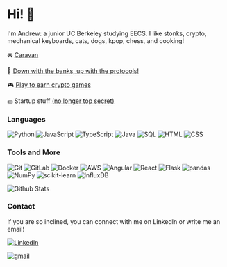 # Hi! 👋

I'm Andrew: a junior UC Berkeley studying EECS. I like stonks, crypto, mechanical keyboards, cats, dogs, kpop, chess, and cooking!

🚘 [Caravan](https://docs.google.com/document/d/13AgoN4eVp-VRyC_tSaSJift1CBq3YD5q04UhTOOuTQ8/edit)

🏦 [Down with the banks, up with the protocols!](https://docs.google.com/document/d/1a6gXe1_B80hGWZVLVM8EIiTZEWjzaC6SieDZWxhDSwo/edit?usp=sharing)

🎮 [Play to earn crypto games](https://docs.google.com/document/d/1V9JLjWBh7MFuwXu6qmsjTaB2vvhSvtrBkPGI3seZuPg/edit?usp=sharing)

💵 Startup stuff [(no longer top secret)](https://twitter.com/afantappie/status/1516178875402928138?s=20&t=sY2AN5_g06hoqfnRxtaBUQ)

### Languages
<p>
  <img alt="Python" src="https://img.shields.io/badge/-Python-3776AB?style=flat-square&logo=Python&logoColor=white" />
  <img alt="JavaScript" src="https://img.shields.io/badge/-JavaScript-F7DF1E?style=flat-square&logo=JavaScript&logoColor=white" />
  <img alt="TypeScript" src="https://img.shields.io/badge/-TypeScript-3178C6?logo=TypeScript&logoColor=white&style=flat-square" />
  <img alt="Java" src="https://img.shields.io/badge/-Java-007396?style=flat-square&logo=Java&logoColor=white" />
  <img alt="SQL" src="https://img.shields.io/badge/SQLite-003B57?style=flat-square&logo=sqlite&logoColor=white" />
  <img alt="HTML" src="https://img.shields.io/badge/-HTML-E34F26?style=flat-square&logo=HTML5&logoColor=white" />
  <img alt="CSS" src="https://img.shields.io/badge/-CSS-1572B6?style=flat-square&logo=CSS3&logoColor=white" />
</p>

### Tools and More
<p>
  <img alt="Git" src="https://img.shields.io/badge/-Git-F05032?style=flat-square&logo=git&logoColor=white" />
  <img alt="GitLab" src="https://img.shields.io/badge/-GitLab-FCA121?style=flat-square&logo=gitlab&logoColor=white" />
  <img alt="Docker" src="https://img.shields.io/badge/-Docker-2496ED?logo=Docker&logoColor=white&style=flat-square" />
  <img alt="AWS" src="https://img.shields.io/badge/-AWS-232F3E?logo=AmazonAWS&logoColor=white&style=flat-square" />
  <img alt="Angular" src="https://img.shields.io/badge/-Angular-DD0031?logo=Angular&logoColor=white&style=flat-square" />
  <img alt="React" src="https://img.shields.io/badge/-React-61DAFB?logo=React&logoColor=white&style=flat-square" />
  <img alt="Flask" src="https://img.shields.io/badge/-Flask-000000?style=flat-square&logo=Flask&logoColor=white" /> 
  <img alt="pandas" src="https://img.shields.io/badge/-pandas-150458?style=flat-square&logo=pandas&logoColor=white" />
  <img alt="NumPy" src="https://img.shields.io/badge/-NumPy-013243?style=flat-square&logo=NumPy&logoColor=white" />
  <img alt="scikit-learn" src="https://img.shields.io/badge/-ScikitLearn-F7931E?style=flat-square&logo=scikitlearn&logoColor=white" />
  <img alt="InfluxDB" src="https://img.shields.io/badge/-InfluxDB-22ADF6?style=flat-square&logo=InfluxDB&logoColor=white" />

</p>

![Github Stats](https://github-readme-stats.vercel.app/api?username=andrewting19&count_private=true&bg_color=60,CB218E,6617CB&title_color=FFFFFF&text_color=FFFFFF&icon_color=FFFFFF&show_icons=TRUE)

### Contact
<p>
  If you are so inclined, you can connect with me on LinkedIn or write me an email!
  
 <a href="https://www.linkedin.com/in/andrewwting/" target="_blank"><img alt="LinkedIn" src="https://img.shields.io/badge/linkedin-%230077B5.svg?&style=for-the-badge&logo=linkedin&logoColor=white" /></a>
  
  <a href="mailto:andrewting@berkeley.edu" target="_blank"><img alt="gmail" src="https://img.shields.io/badge/Gmail-D14836?style=for-the-badge&logo=gmail&logoColor=white" /></a>
  
</p>
